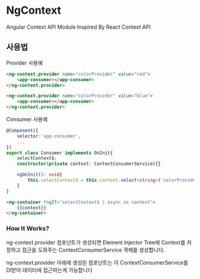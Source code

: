 # NgContext

Angular Context API Module Inspired By React Context API

## 사용법

Provider 사용예

```html
<ng-context.provider name="colorProvider" value="red">
    <app-consumer></app-consumer>
</ng-context.provider>

<ng-context.provider name="colorProvider" value="blue">
    <app-consumer></app-consumer>
</ng-context.provider>
```

Consumer 사용예

```ts
@Component({
    selector:'app-consumer',
    ...
})
export class Consumer implements OnInit{
    selectContext$;
    constructor(private context: ContextConsumerService){}

    ngOnInit(): void{
        this.selectContext$ = this.context.select<string>('colorProvider');
    }
}
```

```html
<ng-container *ngIf="selectContext$ | async as context">
    {{context}}
</ng-container>
```

### How It Works?

ng-context.provider 컴포넌트가 생성되면 Element Injector Tree에 Context를 저장하고 접근을 도와주는 ContextConsumerService 객체를 생성합니다.

ng-context.provider 아래에 생성된 컴포넌트는 이 ContextConsumerService를 DI받아 데이터에 접근하는게 가능합니다

